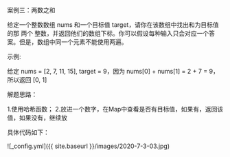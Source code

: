 案例三：两数之和

给定一个整数数组 nums 和一个目标值 target，请你在该数组中找出和为目标值的那 两个 整数，并返回他们的数组下标。你可以假设每种输入只会对应一个答案。但是，数组中同一个元素不能使用两遍。

示例:

给定 nums = [2, 7, 11, 15], target = 9，因为 nums[0] + nums[1] = 2 + 7 = 9，所以返回 [0, 1]

解题思路：

1.使用哈希函数；
2.放进一个数字，在Map中查看是否有目标值，如果有，返回该值，如果没有，继续放


具体代码如下：

![_config.yml]({{ site.baseurl }}/images/2020-7-3-03.jpg)
